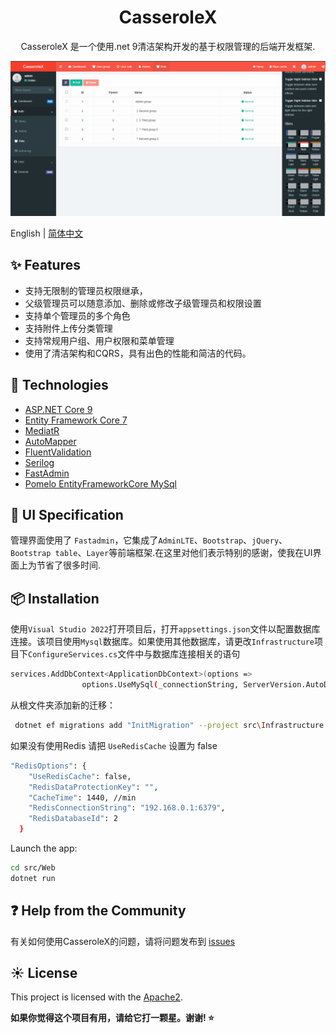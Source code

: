 <h1 align="center">
CasseroleX
</h1>

<div align="center">

CasseroleX 是一个使用.net 9清洁架构开发的基于权限管理的后端开发框架.
 
</div>

[![](template.png)](template.png)

English | [简体中文](README-zh_CN.md)


## ✨ Features

- 支持无限制的管理员权限继承，
- 父级管理员可以随意添加、删除或修改子级管理员和权限设置
- 支持单个管理员的多个角色
- 支持附件上传分类管理
- 支持常规用户组、用户权限和菜单管理
- 使用了清洁架构和CQRS，具有出色的性能和简洁的代码。
 


## 🎉 Technologies

- [ASP.NET Core 9](https://docs.microsoft.com/en-us/aspnet/core/introduction-to-aspnet-core)
- [Entity Framework Core 7](https://docs.microsoft.com/en-us/ef/core/)
- [MediatR](https://github.com/jbogard/MediatR)
- [AutoMapper](https://automapper.org/)
- [FluentValidation](https://fluentvalidation.net/)
- [Serilog](https://github.com/serilog/serilog-aspnetcore)
- [FastAdmin](https://github.com/karsonzhang/fastadmin)
- [Pomelo EntityFrameworkCore MySql](https://github.com/PomeloFoundation/Pomelo.EntityFrameworkCore.MySql) 
 

## 🎨 UI Specification

管理界面使用了 `Fastadmin`，它集成了`AdminLTE`、`Bootstrap`、`jQuery`、`Bootstrap table`、`Layer`等前端框架.在这里对他们表示特别的感谢，使我在UI界面上为节省了很多时间.


## 📦 Installation

使用`Visual Studio 2022`打开项目后，打开`appsettings.json`文件以配置数据库连接。该项目使用`Mysql`数据库。如果使用其他数据库，请更改`Infrastructure`项目下`ConfigureServices.cs`文件中与数据库连接相关的语句

```bash
services.AddDbContext<ApplicationDbContext>(options =>
                options.UseMySql(_connectionString, ServerVersion.AutoDetect(_connectionString)));
```

从根文件夹添加新的迁移：


```bash
 dotnet ef migrations add "InitMigration" --project src\Infrastructure --startup-project src\WebUI --output-dir Migrations
```

如果没有使用Redis 请把 `UseRedisCache` 设置为 false

```bash
"RedisOptions": {
    "UseRedisCache": false, 
    "RedisDataProtectionKey": "",
    "CacheTime": 1440, //min
    "RedisConnectionString": "192.168.0.1:6379",
    "RedisDatabaseId": 2
  }
```

Launch the app:
```bash
cd src/Web
dotnet run
```
  
## ❓ Help from the Community

有关如何使用CasseroleX的问题，请将问题发布到 [issues](https://github.com/Harold-Jiang/CasseroleX/issues)  
 

## ☀️ License

This project is licensed with the [Apache2](LICENSE).



**如果你觉得这个项目有用，请给它打一颗星。谢谢! ⭐**